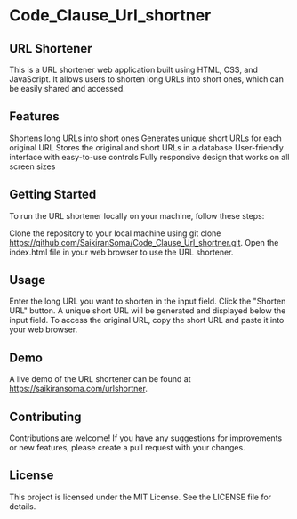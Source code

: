 # Code_Clause_Url_shortner
## URL Shortener
This is a URL shortener web application built using HTML, CSS, and JavaScript. It allows users to shorten long URLs into short ones, which can be easily shared and accessed.

## Features
Shortens long URLs into short ones
Generates unique short URLs for each original URL
Stores the original and short URLs in a database
User-friendly interface with easy-to-use controls
Fully responsive design that works on all screen sizes
## Getting Started
To run the URL shortener locally on your machine, follow these steps:

Clone the repository to your local machine using git clone https://github.com/SaikiranSoma/Code_Clause_Url_shortner.git.
Open the index.html file in your web browser to use the URL shortener.
## Usage


Enter the long URL you want to shorten in the input field.
Click the "Shorten URL" button.
A unique short URL will be generated and displayed below the input field.
To access the original URL, copy the short URL and paste it into your web browser.
## Demo

A live demo of the URL shortener can be found at https://saikiransoma.com/urlshortner.

## Contributing

Contributions are welcome! If you have any suggestions for improvements or new features, please create a pull request with your changes.

## License

This project is licensed under the MIT License. See the LICENSE file for details.
